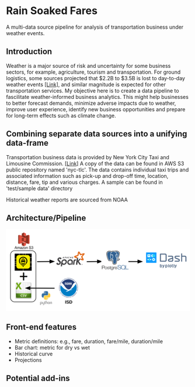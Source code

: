 # Rain Soaked Fares
A multi-data source pipeline for analysis of transportation business under weather events.

## Introduction
Weather is a major source of risk and uncertainty for some business sectors, for example, agriculture, tourism and transportation. For ground logistics, some sources projected that $2.2B to $3.5B is lost to day-to-day weather events [[Link]](https://www.fleetowner.com/blog/mitigating-weather-s-impact-trucking), and similar magnitude is expected for other transportation services. My objective here is to create a data pipeline to fascilitate weather-informed business analytics. This might help businesses to better forecast demands, minimize adverse impacts due to weather, improve user experience, identify new business opportunities and prepare for long-term effects such as climate change.

## Combining separate data sources into a unifying data-frame
Transportation business data is provided by New York City Taxi and Limousine Commission. [[Link]](https://www1.nyc.gov/site/tlc/about/tlc-trip-record-data.page) A copy of the data can be found in AWS S3 public repository named 'nyc-tlc'. The data contains individual taxi trips and associated information such as pick-up and drop-off time, location, distance, fare, tip and various charges. A sample can be found in 'test/sample data' directory

Historical weather reports are sourced from NOAA

## Architecture/Pipeline
![Tech Stack](https://github.com/colinmec/InsightDE-RainSoakedFares/blob/master/Tech%20Stack.png)

## Front-end features
- Metric definitions: e.g., fare, duration, fare/mile, duration/mile
- Bar chart: metric for dry vs wet
- Historical curve
- Projections

## Potential add-ins
